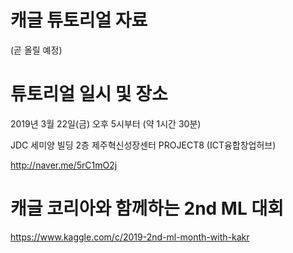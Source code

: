 # 캐글 튜토리얼 자료
(곧 올릴 예정)

# 튜토리얼 일시 및 장소
2019년 3월 22일(금) 오후 5시부터 (약 1시간 30분)

JDC 세미양 빌딩 2층 제주혁신성장센터 PROJECT8 (ICT융합창업허브)

http://naver.me/5rC1mO2j

# 캐글 코리아와 함께하는 2nd ML 대회
https://www.kaggle.com/c/2019-2nd-ml-month-with-kakr
